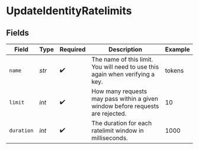 # UpdateIdentityRatelimits


## Fields

| Field                                                                          | Type                                                                           | Required                                                                       | Description                                                                    | Example                                                                        |
| ------------------------------------------------------------------------------ | ------------------------------------------------------------------------------ | ------------------------------------------------------------------------------ | ------------------------------------------------------------------------------ | ------------------------------------------------------------------------------ |
| `name`                                                                         | *str*                                                                          | :heavy_check_mark:                                                             | The name of this limit. You will need to use this again when verifying a key.  | tokens                                                                         |
| `limit`                                                                        | *int*                                                                          | :heavy_check_mark:                                                             | How many requests may pass within a given window before requests are rejected. | 10                                                                             |
| `duration`                                                                     | *int*                                                                          | :heavy_check_mark:                                                             | The duration for each ratelimit window in milliseconds.                        | 1000                                                                           |